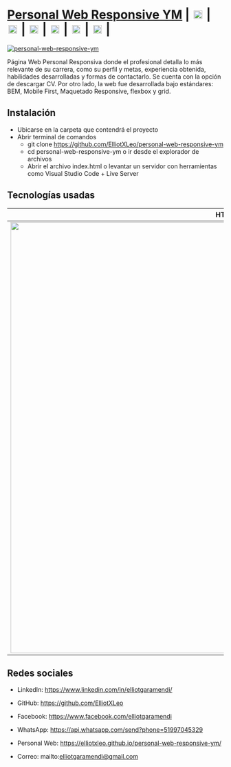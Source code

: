 # [Personal Web Responsive YM](https://elliotxleo.github.io/personal-web-responsive-ym/) | [<img src="https://image.flaticon.com/icons/png/512/61/61109.png" height="20" style="background-color:white; padding: 0.1em; border-radius: 0.1rem;"/>](https://www.linkedin.com/in/elliotgaramendi/) | [<img src="https://image.flaticon.com/icons/png/512/733/733609.png" height="20" style="background-color:white; padding: 0.1em; border-radius: 0.1rem;"/>](https://github.com/ElliotXLeo) | [<img src="https://image.flaticon.com/icons/png/512/1384/1384005.png" height="20" style="background-color:white; padding: 0.1em; border-radius: 0.1rem;"/>](https://www.facebook.com/elliotgaramendi) | [<img src="https://image.flaticon.com/icons/png/512/1384/1384023.png" height="20" style="background-color:white; padding: 0.1em; border-radius: 0.1rem;"/>](https://api.whatsapp.com/send?phone=51997045329) | [<img src="https://image.flaticon.com/icons/png/512/93/93618.png" height="20" style="background-color:white; padding: 0.1em; border-radius: 0.1rem;"/>](https://elliotxleo.github.io/personal-web-responsive-ym/) | [<img src="https://image.flaticon.com/icons/png/512/31/31051.png" height="20" style="background-color:white; padding: 0.1em; border-radius: 0.1rem;"/>](mailto:elliotgaramendi@gmail.com) | 

[![personal-web-responsive-ym](https://i.imgur.com/bbkWmes.png)](https://elliotxleo.github.io/personal-web-responsive-ym)

Página Web Personal Responsiva donde el profesional detalla lo más relevante de su carrera, como su perfil y metas, experiencia obtenida, habilidades desarrolladas y formas de contactarlo. Se cuenta con la opción de descargar CV. Por otro lado, la web fue desarrollada bajo estándares: BEM, Mobile First, Maquetado Responsive, flexbox y grid.

## Instalación
- Ubicarse en la carpeta que contendrá el proyecto
- Abrir terminal de comandos
  - git clone https://github.com/ElliotXLeo/personal-web-responsive-ym
  - cd personal-web-responsive-ym o ir desde el explorador de archivos
  - Abrir el archivo index.html o levantar un servidor con herramientas como Visual Studio Code + Live Server

## Tecnologías usadas
| HTML | CSS | JavaScript |
| --- | --- | --- |
| <img src="https://javier-rodriguez.vercel.app/img/logos/html-5.svg" width="1000"/> | <img src="https://upload.wikimedia.org/wikipedia/commons/thumb/3/3d/CSS.3.svg/1200px-CSS.3.svg.png" width="1000"/> | <img src="https://upload.wikimedia.org/wikipedia/commons/thumb/9/99/Unofficial_JavaScript_logo_2.svg/1200px-Unofficial_JavaScript_logo_2.svg.png" width="1000"/> |

## Redes sociales
- LinkedIn: https://www.linkedin.com/in/elliotgaramendi/

- GitHub: https://github.com/ElliotXLeo

- Facebook: https://www.facebook.com/elliotgaramendi

- WhatsApp: https://api.whatsapp.com/send?phone=51997045329

- Personal Web: https://elliotxleo.github.io/personal-web-responsive-ym/

- Correo: mailto:elliotgaramendi@gmail.com